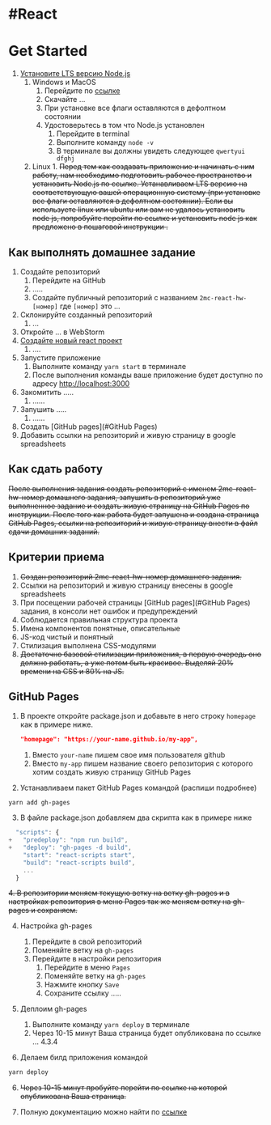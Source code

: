 # #React

# Get Started
1. [Установите LTS версию Node.js]()
	1. Windows и MacOS
		1. Перейдите по [ссылке]()
		2. Скачайте ...
		3. При установке все флаги оставляются в дефолтном состоянии
		4. Удостоверьтесь в том что Node.js установлен
			1. Перейдите в terminal
			2. Выполните команду `node -v`
			3. В терминале вы должны увидеть следующее
			`qwertyui
			   dfghj`
	2. Linux
		1.
~~Перед тем как создавать приложение и начинать с ним работу, нам необходимо подготовить рабочее
пространство и установить Node.js по ссылке. Устанавливаем LTS версию на соответствующую вашей операционную
систему (при установке все флаги оставляются в дефолтном состоянии). Если вы используете linux или ubuntu или вам не удалось установить node js,
попробуйте перейти по ссылке и установить node js как предложено в пошаговой инструкции .~~


##  Как выполнять домашнее задание
1. Создайте репозиторий
	1. Перейдите на GitHub
	2. .....
	3. Создайте публичный репозиторий с названием `2mc-react-hw-[номер]` где `[номер]` это ...
2. Склонируйте созданный репозиторий
   1. ...
3. Откройте ... в WebStorm
4. [Создайте новый react проект]()
	1. ....
5. Запустите приложение
	1. Выполните команду `yarn start` в терминале
	2. После выполнения команды ваше приложение будет доступно по адресу [http://localhost:3000](http://localhost:3000) 
4. Закомитить .....
	1. ......
4. Запушить .....
	1. ......
5. Создать [GitHub pages](#GitHub Pages)
6. Добавить ссылки на репозиторий и живую страницу в google spreadsheets

##  Как сдать работу

~~После выполнения задания создать репозиторий с именем 2mc-react-hw-номер домашнего задания, запушить в репозиторий уже выполненное задание и создать живую страницу на GitHub Pages по  инструкции. 
После того как работа будет запушена и создана страница GitHub Pages, ссылки на репозиторий и живую страницу внести в файл сдачи домашних заданий.~~

## Критерии приема

1. ~~Создан репозиторий 2mc-react-hw-номер домашнего задания.~~
2. Cсылки на репозиторий и живую страницу внесены в google spreadsheets
3. При посещении рабочей страницы [GitHub pages](#GitHub Pages) задания, в консоли нет ошибок и предупреждений
4. Соблюдается правильная структура проекта
5. Имена компонентов понятные, описательные
6. JS-код чистый и понятный
7. Стилизация выполнена CSS-модулями
8. ~~Достаточно базовой стилизации приложения, в первую очередь оно должно работать, а уже потом быть красивое. Выделяй 20% времени на CSS и 80% на JS.~~

##  GitHub Pages

1. В проекте откройте package.json и добавьте в него строку `homepage` как в примере ниже.
    ```json
    "homepage": "https://your-name.github.io/my-app",
    ```
	1. Вместо `your-name` пишем свое имя пользователя github
	2. Вместо `my-app` пишем название своего репозитория с которого хотим создать живую страницу GitHub Pages

2. Устанавливаем пакет GitHub Pages командой (распиши подробнее)
```shell
yarn add gh-pages
```

3. В файле package.json добавляем два скрипта как в примере ниже
```js
  "scripts": {
+   "predeploy": "npm run build",
+   "deploy": "gh-pages -d build",
    "start": "react-scripts start",
    "build": "react-scripts build",
    ...
  }
```

~~4. В репозитории меняем текущую ветку на ветку gh-pages и в  настройках репозитория в меню Pages так же  меняем ветку на gh-pages и сохраняем.~~

4. Настройка gh-pages
	1. Перейдите в свой репозиторий
	2. Поменяйте ветку на `gh-pages`
	3. Перейдите в настройки репозитория
		1. Перейдите в меню `Pages`
		2. Поменяйте ветку на `gh-pages`
		3. Нажмите кнопку `Save`
		4. Сохраните ссылку .....
	
5. Деплоим gh-pages
	1. Выполните команду `yarn deploy` в терминале
	2. Через 10-15 минут Ваша страница будет опубликована по ссылке ... 4.3.4
	
5. Делаем билд приложения командой 
```js
yarn deploy
```




6. ~~Через 10-15 минут пробуйте перейти по ссылке на которой опубликована Ваша страница.~~

7. Полную документацию можно найти по [ссылке](https://create-react-app.dev/docs/deployment#github-pages)
